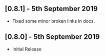 ## [0.8.1] - 5th September 2019

* Fixed some minor broken links in docs.

## [0.8.0] - 5th September 2019

* Initial Release
